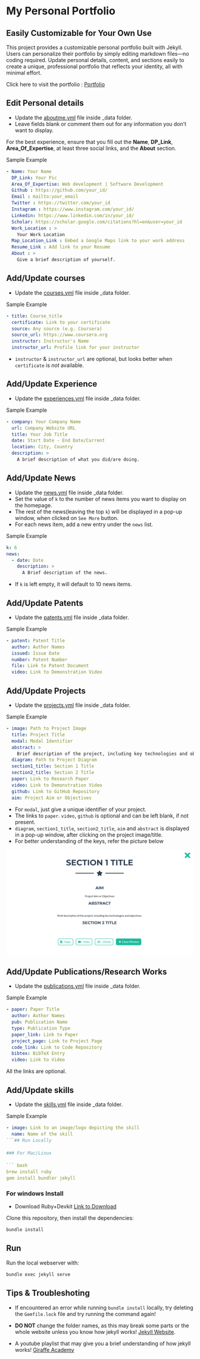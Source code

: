 
# My Personal Portfolio
## Easily Customizable for Your Own Use

This project provides a customizable personal portfolio built with Jekyll. Users can personalize their portfolio by simply editing markdown files—no coding required. Update personal details, content, and sections easily to create a unique, professional portfolio that reflects your identity, all with minimal effort.

Click here to visit the portfolio : [Portfolio](https://krsrijan.github.io/portfolio_rohit/)

## Edit Personal details

* Update the [aboutme.yml](_data/lab_members.yml) file inside _data folder.
* Leave fields blank or comment them out for any information you don’t want to display.

For the best experience, ensure that you fill out the **Name**, **DP_Link**, **Area_Of_Expertise**, at least three social links, and the **About** section.

Sample Example
```yml
- Name: Your Name
  DP_Link: Your Pic
  Area_Of_Expertise: Web development | Software Development 
  Github : https://github.com/your_id/
  Email : mailto:your_email
  Twitter : https://twitter.com/your_id
  Instagram : https://www.instagram.com/your_id/
  Linkedin: https://www.linkedin.com/in/your_id/
  Scholar: https://scholar.google.com/citations?hl=en&user=your_id
  Work_Location : >
    Your Work Location
  Map_Location_Link : Embed a Google Maps link to your work address
  Resume_Link : Add link to your Resume
  About : >
    Give a brief description of yourself.
```

## Add/Update courses

* Update the [courses.yml](_data/courses.yml) file inside _data folder.

Sample Example
```yml
- title: Course_title
  certificate: Link to your certificate
  source: Any source (e.g. Coursera)
  source_url: https://www.coursera.org
  instructor: Instructor's Name
  instructor_url: Profile link for your instructor
```

* `instructor` & `instructor_url` are optional, but looks better when `certificate` is *not* available.

## Add/Update Experience

* Update the [experiences.yml](_data/experiences.yml) file inside _data folder.

Sample Example
```yml
- company: Your Company Name
  url: Company Website URL
  title: Your Job Title
  date: Start Date - End Date/Current
  location: City, Country
  description: >
    A brief description of what you did/are doing.
```

## Add/Update News

* Update the [news.yml](_data/news.yml) file inside _data folder.
* Set the value of `k` to the number of news items you want to display on the homepage.
* The rest of the news(leaving the top `k`) will be displayed in a pop-up window, when clicked on `See More` button.
* For each news item, add a new entry under the `news` list.

Sample Example
```yml
k: 6
news:
  - date: Date
    description: >
      A Brief description of the news.
```

* If `k` is left empty, it will default to 10 news items.

## Add/Update Patents

* Update the [patents.yml](_data/patents.yml) file inside _data folder.

Sample Example
```yml
- patent: Patent Title
  author: Author Names
  issued: Issue Date
  number: Patent Number
  file: Link to Patent Document
  video: Link to Demonstration Video
```

## Add/Update Projects

* Update the [projects.yml](_data/projects.yml) file inside _data folder.

Sample Example
```yml
- image: Path to Project Image
  title: Project Title
  modal: Modal Identifier
  abstract: >
    Brief description of the project, including key technologies and objectives.
  diagram: Path to Project Diagram
  section1_title: Section 1 Title
  section2_title: Section 2 Title
  paper: Link to Research Paper
  video: Link to Demonstration Video
  github: Link to GitHub Repository
  aim: Project Aim or Objectives
```

* For `modal`, just give a unique identifier of your project.
* The links to `paper`. `video`, `github` is optional and can be left blank, if not present.
* `diagram`, `section1_title`, `section2_title`, `aim` and `abstract` is displayed in a pop-up window, after clicking on the project image/title.
* For better understanding of the keys, refer the picture below

![Example Image](img/sample_project_modal.png)

## Add/Update Publications/Research Works

* Update the [publications.yml](_data/publications.yml) file inside _data folder.

Sample Example
```yml
- paper: Paper Title
  author: Author Names
  pub: Publication Name
  type: Publication Type
  paper_link: Link to Paper
  project_page: Link to Project Page
  code_link: Link to Code Repository
  bibtex: BibTeX Entry
  video: Link to Video
```

All the links are optional.

## Add/Update skills

* Update the [skills.yml](_data/skills.yml) file inside _data folder.

Sample Example
```yml
- image: Link to an image/logo depicting the skill
  name: Name of the skill
```## Run Locally

### For Mac/Linux

``` bash
brew install ruby
gem install bundler jekyll
```

### For windows Install 
- Download Ruby+Devkit [Link to Download](https://github.com/oneclick/rubyinstaller2/releases/download/RubyInstaller-3.3.5-1/rubyinstaller-devkit-3.3.5-1-x64.exe)
  
Clone this repository, then install the dependencies:


``` bash
bundle install
```

## Run

Run the local webserver with:

``` bash
bundle exec jekyll serve
```

## Tips & Troubleshoting

* If encountered an error while running `bundle install` locally, try deleting the `Gemfile.lock` file and try running the command again!

* **DO NOT** change the folder names, as this may break some parts or the whole website unless you know how jekyll works! [Jekyll Website](https://jekyllrb.com/).

* A youtube playlist that may give you a brief understanding of how jekyll works! [Giraffe Academy](https://youtube.com/playlist?list=PLLAZ4kZ9dFpOPV5C5Ay0pHaa0RJFhcmcB&si=VlMXzsKDYwPBWm1O)
